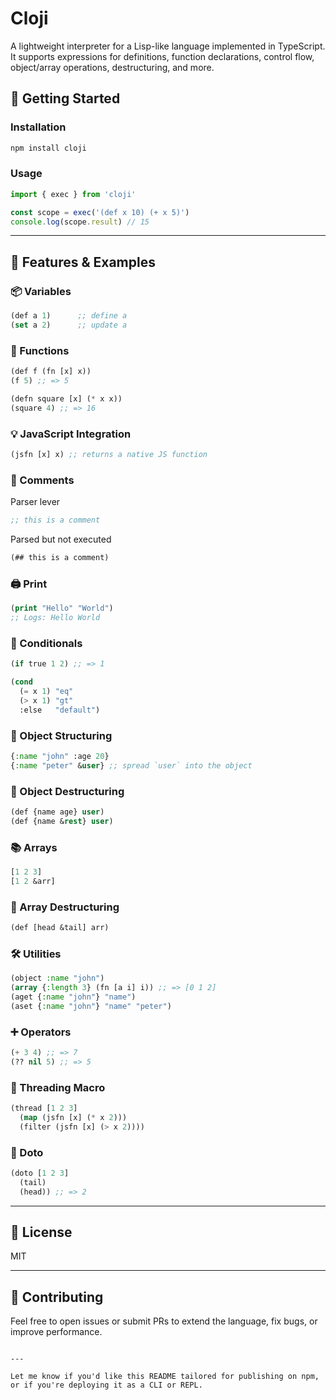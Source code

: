# Cloji

A lightweight interpreter for a Lisp-like language implemented in TypeScript. It supports expressions for definitions, function declarations, control flow, object/array operations, destructuring, and more.

## 🚀 Getting Started

### Installation

```bash
npm install cloji
````

### Usage

```ts
import { exec } from 'cloji'

const scope = exec('(def x 10) (+ x 5)')
console.log(scope.result) // 15
```

---

## 🧪 Features & Examples

### 📦 Variables

```lisp
(def a 1)      ;; define a
(set a 2)      ;; update a
```

### 🔧 Functions

```lisp
(def f (fn [x] x))
(f 5) ;; => 5

(defn square [x] (* x x))
(square 4) ;; => 16
```

### 💡 JavaScript Integration

```lisp
(jsfn [x] x) ;; returns a native JS function
```

### 📝 Comments

Parser lever
```lisp
;; this is a comment
```

Parsed but not executed
```lisp
(## this is a comment)
```

### 🖨️ Print

```lisp
(print "Hello" "World")
;; Logs: Hello World
```

### 🔀 Conditionals

```lisp
(if true 1 2) ;; => 1

(cond
  (= x 1) "eq"
  (> x 1) "gt"
  :else   "default")
```

### 🧱 Object Structuring

```lisp
{:name "john" :age 20}
{:name "peter" &user} ;; spread `user` into the object
```

### 🔎 Object Destructuring

```lisp
(def {name age} user)
(def {name &rest} user)
```

### 📚 Arrays

```lisp
[1 2 3]
[1 2 &arr]
```

### 🧩 Array Destructuring

```lisp
(def [head &tail] arr)
```

### 🛠 Utilities

```lisp
(object :name "john")
(array {:length 3} (fn [a i] i)) ;; => [0 1 2]
(aget {:name "john"} "name")
(aset {:name "john"} "name" "peter")
```

### ➕ Operators

```lisp
(+ 3 4) ;; => 7
(?? nil 5) ;; => 5
```

### 🧵 Threading Macro

```lisp
(thread [1 2 3]
  (map (jsfn [x] (* x 2)))
  (filter (jsfn [x] (> x 2))))
```

### 🚀 Doto

```lisp
(doto [1 2 3]
  (tail)
  (head)) ;; => 2
```

---

## 📄 License

MIT

---

## 🙌 Contributing

Feel free to open issues or submit PRs to extend the language, fix bugs, or improve performance.

```

---

Let me know if you'd like this README tailored for publishing on npm, or if you're deploying it as a CLI or REPL.
```
